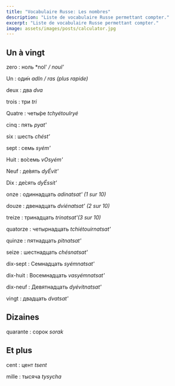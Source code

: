 ```yaml
---
title: "Vocabulaire Russe: Les nombres"
description: "Liste de vocabulaire Russe permettant compter."
excerpt: "Liste de vocabulaire Russe permettant compter."
image: assets/images/posts/calculator.jpg
---
```


## Un à vingt

zero
: ноль
*nol' */ noul'*

Un
: оди́н
*adIn / ras (plus rapide)*

deux
: два
*dva*

trois
: три
*tri*

Quatre
: четы́ре
*tchyétouIryé*

cinq
: пять
*pyat'*

six
: шесть
*chést'*

sept
: семь
*syém'*

Huit
: во́семь
*vOsyém'*

Neuf
: де́вять
*dyÉvit'*

Dix
: де́сять
*dyÉssit'*

onze
: одиннадцать
*adinatsat' (1 sur 10)*

douze
: двенадцать
*dviénatsat' (2 sur 10)*

treize
: тринадцать
*trinatsat'(3 sur 10)*

quatorze
: четырнадцать
*tchiétouirnatsat'*

quinze
: пятнадцать
*pitnatsat'*

seize
: шестнадцать
*chésnatsat'*

dix-sept
: Семнадцать
*syémnatsat'*

dix-huit
: Восемнадцать
*vasyémnatsat'*

dix-neuf
: Девятнадцать
*dyévitnatsat'*

vingt
: двадцать
*dvatsat'*


## Dizaines

quarante
: сорок
*sorak*


## Et plus

cent
: цент
*tsent*

mille
: тысяча
*tysycha*

